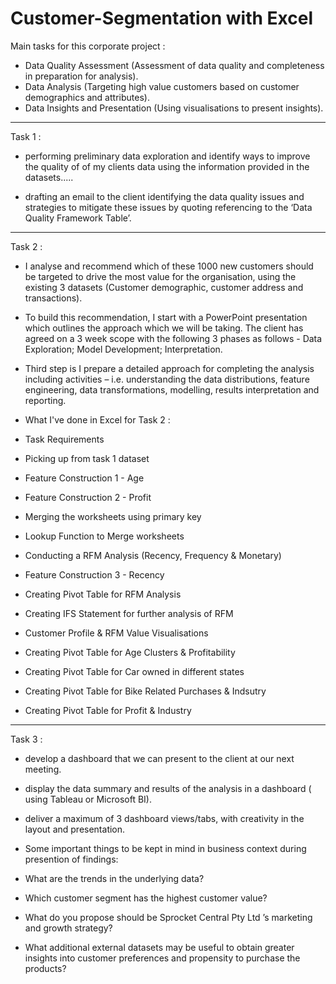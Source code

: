# Customer-Segmentation with Excel
Main tasks for this corporate project : 
- Data Quality Assessment (Assessment of data quality and completeness in preparation for analysis).
- Data Analysis (Targeting high value customers based on customer demographics and attributes).
- Data Insights and Presentation (Using visualisations to present insights).

--------------------------------------------------------------------------------------------------------------------------------------------------------------------



Task 1 : 

- performing preliminary data exploration and identify ways to improve the quality of of my clients data using the information provided in the datasets.....

- drafting an email to the client identifying the data quality issues and strategies to mitigate these issues by quoting referencing to the ‘Data Quality Framework Table’.


---------------------------------------------------------------------------------------------------------------------------------------------------------------------
Task 2 : 

- I analyse and recommend which of these 1000 new customers should be targeted to drive the most value for the organisation, using the existing 3 datasets (Customer demographic, customer address and transactions).

- To build this recommendation, I start with a PowerPoint presentation which outlines the approach which we will be taking. The client has agreed on a 3 week scope with the following 3 phases as follows - Data Exploration; Model Development; Interpretation.

- Third step is I prepare a detailed approach for completing the analysis including activities – i.e. understanding the data distributions, feature engineering, data transformations, modelling, results interpretation and reporting.

 - What I've done in Excel for Task 2 : 

 - Task Requirements 
 - Picking up from task 1 dataset 
 - Feature Construction 1 - Age 
 - Feature Construction 2 - Profit 
 - Merging the worksheets using primary key
 - Lookup Function to Merge worksheets
 - Conducting a RFM Analysis (Recency, Frequency & Monetary) 
 - Feature Construction 3 - Recency 
 - Creating Pivot Table for RFM Analysis 
 - Creating IFS Statement for further analysis of RFM 
 - Customer Profile & RFM Value Visualisations 
 - Creating Pivot Table for Age Clusters & Profitability 
 - Creating Pivot Table for Car owned in different states 
 - Creating Pivot Table for Bike Related Purchases & Indsutry  
 - Creating Pivot Table for Profit & Industry   
 ---------------------------------------------------------------------------------------------------------------------------------------------------------------
 
 Task 3 :
 
- develop a dashboard that we can present to the client at our next meeting.

- display the data summary and results of the analysis in a dashboard ( using Tableau or Microsoft BI).

- deliver a maximum of 3 dashboard views/tabs, with creativity in the layout and presentation.

- Some important things to be kept in mind in business context during presention of findings:

- What are the trends in the underlying data?

- Which customer segment has the highest customer value?

- What do you propose should be Sprocket Central Pty Ltd ’s marketing and growth strategy?

- What additional external datasets may be useful to obtain greater insights into customer preferences and propensity to purchase the products?
